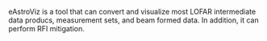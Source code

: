eAstroViz is a tool that can convert and visualize most LOFAR intermediate data producs, measurement sets, and beam formed data.
In addition, it can perform RFI mitigation.
